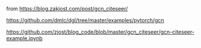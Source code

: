 from https://blog.zakjost.com/post/gcn_citeseer/

https://github.com/dmlc/dgl/tree/master/examples/pytorch/gcn

https://github.com/zjost/blog_code/blob/master/gcn_citeseer/gcn-citeseer-example.ipynb